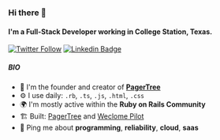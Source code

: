 ### Hi there 👋

#### I'm a Full-Stack Developer working in College Station, Texas.

[![Twitter Follow](https://img.shields.io/twitter/follow/armiiller?style=social)](https://twitter.com/intent/follow?screen_name=armiiller) 
[![Linkedin Badge](https://img.shields.io/badge/-Austin_Miller-blue?style=flat-square&logo=Linkedin&logoColor=white&link=https://www.linkedin.com/in/austin-miller-b2b43b36/)](https://www.linkedin.com/in/austin-miller-b2b43b36/)

##### BIO

- 🏢 I'm the founder and creator of **[PagerTree](https://pagertree.com)**
- ⚙️ I use daily: `.rb`, `.ts`, `.js`, `.html`, `.css`
- 🌍 I'm mostly active within the **Ruby on Rails Community**
- 🏗️ Built: [PagerTree](https://pagertree.com) and [Weclome Pilot](https://welcomepilot.com)
- 💬 Ping me about **programming**, **reliability**, **cloud**, **saas**
